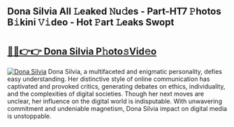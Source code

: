 ## Dona Silvia All 𝙻eaked 𝙽u𝚍es - Part-HT7 𝙿hotos B𝚒kini 𝚅𝚒deo - Hot 𝙿art 𝙻eaks Swopt

# <h2><a href="http://ld5blj.urlbe.top/?page=Dona+Silvia">🔗🔗👉👉 Dona Silvia P𝚑oto𝚜Vid𝚎o</a></h2>

[![Dona Silvia](https://i.imgur.com/eBuTRDB.gif)](http://ld5blj.urlbe.top/?page=Dona+Silvia)
Dona Silvia, a multifaceted and enigmatic personality, defies easy understanding. Her distinctive style of online communication has captivated and provoked critics, generating debates on ethics, individuality, and the complexities of digital societies. Though her next moves are unclear, her influence on the digital world is indisputable. With unwavering commitment and undeniable magnetism, Dona Silvia impact on digital media is unstoppable.
